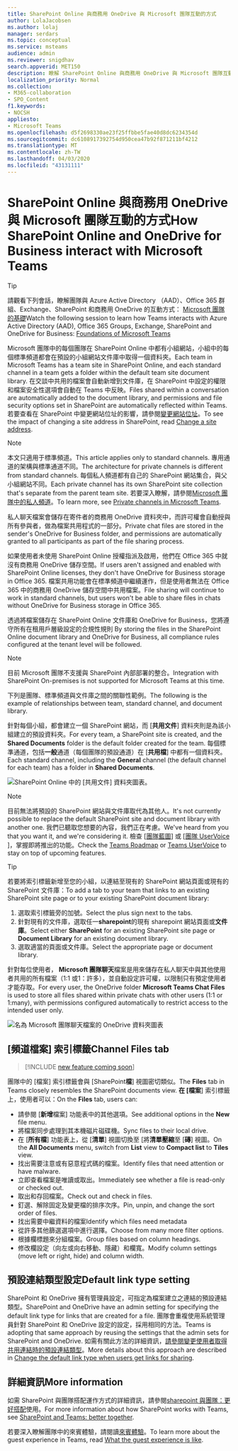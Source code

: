 ```yaml
---
title: SharePoint Online 與商務用 OneDrive 與 Microsoft 團隊互動的方式
author: LolaJacobsen
ms.author: lolaj
manager: serdars
ms.topic: conceptual
ms.service: msteams
audience: admin
ms.reviewer: snigdhav
search.appverid: MET150
description: 瞭解 SharePoint Online 與商務用 OneDrive 與 Microsoft 團隊互動的方式，例如私人聊天檔案的儲存方式，以及團隊、標準通道及文件庫之間的關聯性。
localization_priority: Normal
ms.collection:
- M365-collaboration
- SPO_Content
f1.keywords:
- NOCSH
appliesto:
- Microsoft Teams
ms.openlocfilehash: d5f2698330ae23f25ffbbe5fae40d8dc6234354d
ms.sourcegitcommit: dc6108917392754d950cea47b92f871211bf4212
ms.translationtype: MT
ms.contentlocale: zh-TW
ms.lasthandoff: 04/03/2020
ms.locfileid: "43131111"
---
```

# <a name="how-sharepoint-online-and-onedrive-for-business-interact-with-microsoft-teams"></a><span data-ttu-id="fa6b4-103">SharePoint Online 與商務用 OneDrive 與 Microsoft 團隊互動的方式</span><span class="sxs-lookup"><span data-stu-id="fa6b4-103">How SharePoint Online and OneDrive for Business interact with Microsoft Teams</span></span>

> [!Tip]
> <span data-ttu-id="fa6b4-104">請觀看下列會話，瞭解團隊與 Azure Active Directory （AAD）、Office 365 群組、Exchange、SharePoint 和商務用 OneDrive 的互動方式： [Microsoft 團隊的基礎](https://aka.ms/teams-foundations)</span><span class="sxs-lookup"><span data-stu-id="fa6b4-104">Watch the following session to learn how Teams interacts with Azure Active Directory (AAD), Office 365 Groups, Exchange, SharePoint and OneDrive for Business: [Foundations of Microsoft Teams](https://aka.ms/teams-foundations)</span></span>

<span data-ttu-id="fa6b4-105">Microsoft 團隊中的每個團隊在 SharePoint Online 中都有小組網站，小組中的每個標準頻道都會在預設的小組網站文件庫中取得一個資料夾。</span><span class="sxs-lookup"><span data-stu-id="fa6b4-105">Each team in Microsoft Teams has a team site in SharePoint Online, and each standard channel in a team gets a folder within the default team site document library.</span></span> <span data-ttu-id="fa6b4-106">在交談中共用的檔案會自動新增到文件庫，在 SharePoint 中設定的權限和檔案安全性選項會自動在 Teams 中反映。</span><span class="sxs-lookup"><span data-stu-id="fa6b4-106">Files shared within a conversation are automatically added to the document library, and permissions and file security options set in SharePoint are automatically reflected within Teams.</span></span> <span data-ttu-id="fa6b4-107">若要查看在 SharePoint 中變更網站位址的影響，請參閱[變更網站位址](https://docs.microsoft.com/sharepoint/change-site-address)。</span><span class="sxs-lookup"><span data-stu-id="fa6b4-107">To see the impact of changing a site address in SharePoint, read [Change a site address](https://docs.microsoft.com/sharepoint/change-site-address).</span></span>

> [!NOTE]
> <span data-ttu-id="fa6b4-108">本文只適用于標準頻道。</span><span class="sxs-lookup"><span data-stu-id="fa6b4-108">This article applies only to standard channels.</span></span> <span data-ttu-id="fa6b4-109">專用通道的架構與標準通道不同。</span><span class="sxs-lookup"><span data-stu-id="fa6b4-109">The architecture for private channels is different from standard channels.</span></span> <span data-ttu-id="fa6b4-110">每個私人頻道都有自己的 SharePoint 網站集合，與父小組網站不同。</span><span class="sxs-lookup"><span data-stu-id="fa6b4-110">Each private channel has its own SharePoint site collection that's separate from the parent team site.</span></span> <span data-ttu-id="fa6b4-111">若要深入瞭解，請參閱[Microsoft 團隊中的私人頻道](private-channels.md)。</span><span class="sxs-lookup"><span data-stu-id="fa6b4-111">To learn more, see [Private channels in Microsoft Teams](private-channels.md).</span></span>

<span data-ttu-id="fa6b4-112">私人聊天檔案會儲存在寄件者的商務用 OneDrive 資料夾中，而許可權會自動授與所有參與者，做為檔案共用程式的一部分。</span><span class="sxs-lookup"><span data-stu-id="fa6b4-112">Private chat files are stored in the sender's OneDrive for Business folder, and permissions are automatically granted to all participants as part of the file sharing process.</span></span>

<span data-ttu-id="fa6b4-113">如果使用者未使用 SharePoint Online 授權指派及啟用，他們在 Office 365 中就沒有商務用 OneDrive 儲存空間。</span><span class="sxs-lookup"><span data-stu-id="fa6b4-113">If users aren't assigned and enabled with SharePoint Online licenses, they don't have OneDrive for Business storage in Office 365.</span></span> <span data-ttu-id="fa6b4-114">檔案共用功能會在標準頻道中繼續運作，但是使用者無法在 Office 365 中的商務用 OneDrive 儲存空間中共用檔案。</span><span class="sxs-lookup"><span data-stu-id="fa6b4-114">File sharing will continue to work in standard channels, but users won't be able to share files in chats without OneDrive for Business storage in Office 365.</span></span>

<span data-ttu-id="fa6b4-115">透過將檔案儲存在 SharePoint Online 文件庫和 OneDrive for Business，您將遵守所有在租用戶層級設定的合規性規則 </span><span class="sxs-lookup"><span data-stu-id="fa6b4-115">By storing the files in the SharePoint Online document library and OneDrive for Business, all compliance rules configured at the tenant level will be followed.</span></span> 

> [!NOTE]
> <span data-ttu-id="fa6b4-116">目前 Microsoft 團隊不支援與 SharePoint 內部部署的整合。</span><span class="sxs-lookup"><span data-stu-id="fa6b4-116">Integration with SharePoint On-premises is not supported for Microsoft Teams at this time.</span></span>

<span data-ttu-id="fa6b4-117">下列是團隊、標準頻道與文件庫之間的關聯性範例。</span><span class="sxs-lookup"><span data-stu-id="fa6b4-117">The following is the example of relationships between team, standard channel, and document library.</span></span>

<span data-ttu-id="fa6b4-118">針對每個小組，都會建立一個 SharePoint 網站，而 [**共用文件**] 資料夾則是為該小組建立的預設資料夾。</span><span class="sxs-lookup"><span data-stu-id="fa6b4-118">For every team, a SharePoint site is created, and the **Shared Documents** folder is the default folder created for the team.</span></span> <span data-ttu-id="fa6b4-119">每個標準通道，包括**一般**通道（每個團隊的預設通道）在 [**共用檔**] 中都有一個資料夾。</span><span class="sxs-lookup"><span data-stu-id="fa6b4-119">Each standard channel, including the **General** channel (the default channel for each team) has a folder in **Shared Documents**.</span></span>

![SharePoint Online 中的 [共用文件] 資料夾圖表。](media/Understand_how_SharePoint_Online_and_OneDrive_for_Business_interact_with_Microsoft_Teams_image1.png)

> [!NOTE]
> <span data-ttu-id="fa6b4-121">目前無法將預設的 SharePoint 網站與文件庫取代為其他人。</span><span class="sxs-lookup"><span data-stu-id="fa6b4-121">It's not currently possible to replace the default SharePoint site and document library with another one.</span></span> <span data-ttu-id="fa6b4-122">我們已聽取您想要的內容，我們正在考慮。</span><span class="sxs-lookup"><span data-stu-id="fa6b4-122">We've heard from you that you want it, and we're considering it.</span></span> <span data-ttu-id="fa6b4-123">檢查 [[團隊藍圖](https://aka.ms/teamsroadmap)] 或 [[團隊 UserVoice](https://aka.ms/TeamsUserVoice) ]，掌握即將推出的功能。</span><span class="sxs-lookup"><span data-stu-id="fa6b4-123">Check the [Teams Roadmap](https://aka.ms/teamsroadmap) or [Teams UserVoice](https://aka.ms/TeamsUserVoice) to stay on top of upcoming features.</span></span>

> [!TIP]
> <span data-ttu-id="fa6b4-124">若要將索引標籤新增至您的小組，以連結至現有的 SharePoint 網站頁面或現有的 SharePoint 文件庫：</span><span class="sxs-lookup"><span data-stu-id="fa6b4-124">To add a tab to your team that links to an existing SharePoint site page or to your existing SharePoint document library:</span></span>
> 1. <span data-ttu-id="fa6b4-125">選取索引標籤旁的加號。</span><span class="sxs-lookup"><span data-stu-id="fa6b4-125">Select the  plus sign next to the tabs.</span></span>
> 2. <span data-ttu-id="fa6b4-126">針對現有的文件庫，選取任一**sharepoint**的現有 sharepoint 網站頁面或**文件庫**。</span><span class="sxs-lookup"><span data-stu-id="fa6b4-126">Select either **SharePoint** for an existing SharePoint site page or **Document Library** for an existing document library.</span></span>
> 3. <span data-ttu-id="fa6b4-127">選取適當的頁面或文件庫。</span><span class="sxs-lookup"><span data-stu-id="fa6b4-127">Select the appropriate page or document library.</span></span>

<span data-ttu-id="fa6b4-128">針對每位使用者， **Microsoft 團隊聊天**檔案是用來儲存在私人聊天中與其他使用者共用的所有檔案（1:1 或1：許多），並自動設定許可權，以限制只有預定使用者才能存取。</span><span class="sxs-lookup"><span data-stu-id="fa6b4-128">For every user, the OneDrive folder **Microsoft Teams Chat Files** is used to store all files shared within private chats with other users (1:1 or 1:many), with permissions configured automatically to restrict access to the intended user only.</span></span>

![名為 Microsoft 團隊聊天檔案的 OneDrive 資料夾圖表](media/Understand_how_SharePoint_Online_and_OneDrive_for_Business_interact_with_Microsoft_Teams_image2.png)

## <a name="channel-files-tab"></a><span data-ttu-id="fa6b4-130">[頻道檔案] 索引標籤</span><span class="sxs-lookup"><span data-stu-id="fa6b4-130">Channel Files tab</span></span>

> [!INCLUDE [new feature coming soon](includes/new-feature-coming-soon-section.md)]

<span data-ttu-id="fa6b4-131">團隊中的 [檔案] 索引標籤會與 [SharePoint**檔**] 視圖密切類似。</span><span class="sxs-lookup"><span data-stu-id="fa6b4-131">The **Files** tab in Teams closely resembles the SharePoint documents view.</span></span> <span data-ttu-id="fa6b4-132">**在 [檔案**] 索引標籤上，使用者可以：</span><span class="sxs-lookup"><span data-stu-id="fa6b4-132">On the **Files** tab, users can:</span></span>

- <span data-ttu-id="fa6b4-133">請參閱 [**新增**檔案] 功能表中的其他選項。</span><span class="sxs-lookup"><span data-stu-id="fa6b4-133">See additional options in the **New** file menu.</span></span>
- <span data-ttu-id="fa6b4-134">將檔案同步處理到其本機磁片磁碟機。</span><span class="sxs-lookup"><span data-stu-id="fa6b4-134">Sync files to their local drive.</span></span>
- <span data-ttu-id="fa6b4-135">在 [**所有檔**] 功能表上，從 [**清單**] 視圖切換至 [將**清單壓縮**至 [**磚**] 視圖。</span><span class="sxs-lookup"><span data-stu-id="fa6b4-135">On the **All Documents** menu, switch from **List** view to **Compact list** to **Tiles** view.</span></span>
- <span data-ttu-id="fa6b4-136">找出需要注意或有惡意程式碼的檔案。</span><span class="sxs-lookup"><span data-stu-id="fa6b4-136">Identify files that need attention or have malware.</span></span>
- <span data-ttu-id="fa6b4-137">立即查看檔案是唯讀或取出。</span><span class="sxs-lookup"><span data-stu-id="fa6b4-137">Immediately see whether a file is read-only or checked out.</span></span>
- <span data-ttu-id="fa6b4-138">取出和存回檔案。</span><span class="sxs-lookup"><span data-stu-id="fa6b4-138">Check out and check in files.</span></span>
- <span data-ttu-id="fa6b4-139">釘選、解除固定及變更檔的排序次序。</span><span class="sxs-lookup"><span data-stu-id="fa6b4-139">Pin, unpin, and change the sort order of files.</span></span>
- <span data-ttu-id="fa6b4-140">找出需要中繼資料的檔案</span><span class="sxs-lookup"><span data-stu-id="fa6b4-140">Identify which files need metadata</span></span>
- <span data-ttu-id="fa6b4-141">從許多其他篩選選項中進行選擇。</span><span class="sxs-lookup"><span data-stu-id="fa6b4-141">Choose from many more filter options.</span></span>
- <span data-ttu-id="fa6b4-142">根據欄標題來分組檔案。</span><span class="sxs-lookup"><span data-stu-id="fa6b4-142">Group files based on column headings.</span></span>
- <span data-ttu-id="fa6b4-143">修改欄設定（向左或向右移動、隱藏）和欄寬。</span><span class="sxs-lookup"><span data-stu-id="fa6b4-143">Modify column settings (move left or right, hide) and column width.</span></span>

## <a name="default-link-type-setting"></a><span data-ttu-id="fa6b4-144">預設連結類型設定</span><span class="sxs-lookup"><span data-stu-id="fa6b4-144">Default link type setting</span></span>

<span data-ttu-id="fa6b4-145">SharePoint 和 OneDrive 擁有管理員設定，可指定為檔案建立之連結的預設連結類型。</span><span class="sxs-lookup"><span data-stu-id="fa6b4-145">SharePoint and OneDrive have an admin setting for specifying the default link type for links that are created for a file.</span></span> <span data-ttu-id="fa6b4-146">團隊會重複使用系統管理員針對 SharePoint 和 OneDrive 設定的設定，採用相同的方法。</span><span class="sxs-lookup"><span data-stu-id="fa6b4-146">Teams is adopting that same approach by reusing the settings that the admin sets for SharePoint and OneDrive.</span></span> <span data-ttu-id="fa6b4-147">如需有關此方法的詳細資訊，[請參閱變更使用者取得共用連結時的預設連結類型](https://docs.microsoft.com/sharepoint/change-default-sharing-link)。</span><span class="sxs-lookup"><span data-stu-id="fa6b4-147">More details about this approach are described in [Change the default link type when users get links for sharing](https://docs.microsoft.com/sharepoint/change-default-sharing-link).</span></span> 

## <a name="more-information"></a><span data-ttu-id="fa6b4-148">詳細資訊</span><span class="sxs-lookup"><span data-stu-id="fa6b4-148">More information</span></span>

<span data-ttu-id="fa6b4-149">如需 SharePoint 與團隊搭配運作方式的詳細資訊，請參閱[sharepoint 與團隊：更好搭配](https://techcommunity.microsoft.com/t5/Microsoft-SharePoint-Blog/SharePoint-and-Teams-Better-Together/ba-p/189593)使用。</span><span class="sxs-lookup"><span data-stu-id="fa6b4-149">For more information about how SharePoint works with Teams, see [SharePoint and Teams: better together](https://techcommunity.microsoft.com/t5/Microsoft-SharePoint-Blog/SharePoint-and-Teams-Better-Together/ba-p/189593).</span></span>

<span data-ttu-id="fa6b4-150">若要深入瞭解團隊中的來賓體驗，請閱讀[來賓體驗](guest-experience.md)。</span><span class="sxs-lookup"><span data-stu-id="fa6b4-150">To learn more about the guest experience in Teams, read [What the guest experience is like](guest-experience.md).</span></span>

